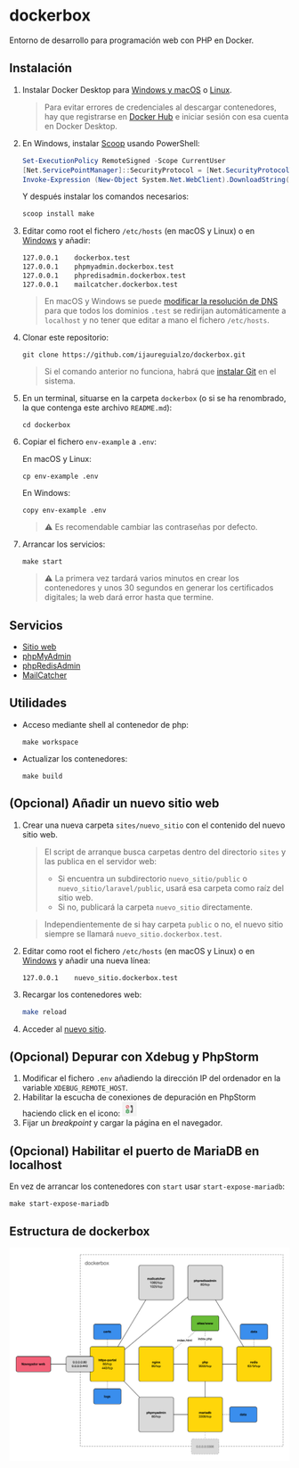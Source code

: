 # dockerbox

Entorno de desarrollo para programación web con PHP en Docker.

## Instalación

1. Instalar Docker Desktop para [Windows y macOS](https://www.docker.com/products/docker-desktop)
   o [Linux](https://docs.docker.com/desktop/linux/).

   > Para evitar errores de credenciales al descargar contenedores, hay que registrarse
   > en [Docker Hub](https://hub.docker.com) e iniciar sesión con esa cuenta
   > en Docker Desktop.

2. En Windows, instalar [Scoop](https://scoop.sh) usando PowerShell:

   ```powershell
   Set-ExecutionPolicy RemoteSigned -Scope CurrentUser
   [Net.ServicePointManager]::SecurityProtocol = [Net.SecurityProtocolType]::Tls12
   Invoke-Expression (New-Object System.Net.WebClient).DownloadString('https://get.scoop.sh')
   ```

   Y después instalar los comandos necesarios:

   ```powershell
   scoop install make
   ```

3. Editar como root el fichero `/etc/hosts` (en macOS y Linux) o
   en [Windows](https://www.adslzone.net/esenciales/windows-10/editar-archivo-host/) y añadir:

   ```text
   127.0.0.1	dockerbox.test
   127.0.0.1	phpmyadmin.dockerbox.test
   127.0.0.1	phpredisadmin.dockerbox.test
   127.0.0.1	mailcatcher.dockerbox.test
   ```

   > En macOS y Windows se
   puede [modificar la resolución de DNS](https://github.com/ijaureguialzo/automatic-test-domains)
   > para que todos los dominios `.test` se redirijan automáticamente a `localhost` y no tener que editar a mano
   > el fichero `/etc/hosts`.

4. Clonar este repositorio:

   ```shell
   git clone https://github.com/ijaureguialzo/dockerbox.git
   ```

   > Si el comando anterior no funciona, habrá que [instalar Git](https://git-scm.com/downloads) en el sistema.

5. En un terminal, situarse en la carpeta `dockerbox` (o si se ha renombrado, la que contenga este archivo `README.md`):

   ```shell
   cd dockerbox
   ```

6. Copiar el fichero `env-example` a `.env`:

   En macOS y Linux:

   ```shell
   cp env-example .env
   ```

   En Windows:

   ```shell
   copy env-example .env
   ```

   > :warning: Es recomendable cambiar las contraseñas por defecto.

7. Arrancar los servicios:

   ```shell
   make start
   ```

   > :warning: La primera vez tardará varios minutos en crear los contenedores y unos 30 segundos en generar los
   > certificados digitales; la web dará error hasta que termine.

## Servicios

- [Sitio web](https://dockerbox.test)
- [phpMyAdmin](https://phpmyadmin.dockerbox.test)
- [phpRedisAdmin](https://phpredisadmin.dockerbox.test)
- [MailCatcher](https://mailcatcher.dockerbox.test)

## Utilidades

- Acceso mediante shell al contenedor de php:

  ```shell
  make workspace
  ```

- Actualizar los contenedores:

  ```shell
  make build
  ```

## (Opcional) Añadir un nuevo sitio web

1. Crear una nueva carpeta `sites/nuevo_sitio` con el contenido del nuevo sitio web.

   > El script de arranque busca carpetas dentro del directorio `sites` y las publica en el servidor web:
   > - Si encuentra un subdirectorio `nuevo_sitio/public` o `nuevo_sitio/laravel/public`, usará esa carpeta como raíz
       del sitio web.
   > - Si no, publicará la carpeta `nuevo_sitio` directamente.

   > Independientemente de si hay carpeta `public` o no, el nuevo sitio siempre se llamará `nuevo_sitio.dockerbox.test`.

2. Editar como root el fichero `/etc/hosts` (en macOS y Linux) o
   en [Windows](https://www.adslzone.net/esenciales/windows-10/editar-archivo-host/) y añadir una nueva línea:

   ```text
   127.0.0.1    nuevo_sitio.dockerbox.test
   ```

3. Recargar los contenedores web:

    ```bash
    make reload
    ```

4. Acceder al [nuevo sitio](https://nuevo_sitio.dockerbox.test).

## (Opcional) Depurar con Xdebug y PhpStorm

1. Modificar el fichero `.env` añadiendo la dirección IP del ordenador en la variable `XDEBUG_REMOTE_HOST`.
2. Habilitar la escucha de conexiones de depuración en PhpStorm haciendo click en el
   icono: <img src="docs/debug_listener.png" width="26" alt="Icono de escucha de conexión de Xdebug" />
3. Fijar un _breakpoint_ y cargar la página en el navegador.

## (Opcional) Habilitar el puerto de MariaDB en localhost

En vez de arrancar los contenedores con `start` usar `start-expose-mariadb`:

```shell
make start-expose-mariadb
```

## Estructura de dockerbox

![Diagrama de contenedores de dockerbox](docs/servicios.png)
